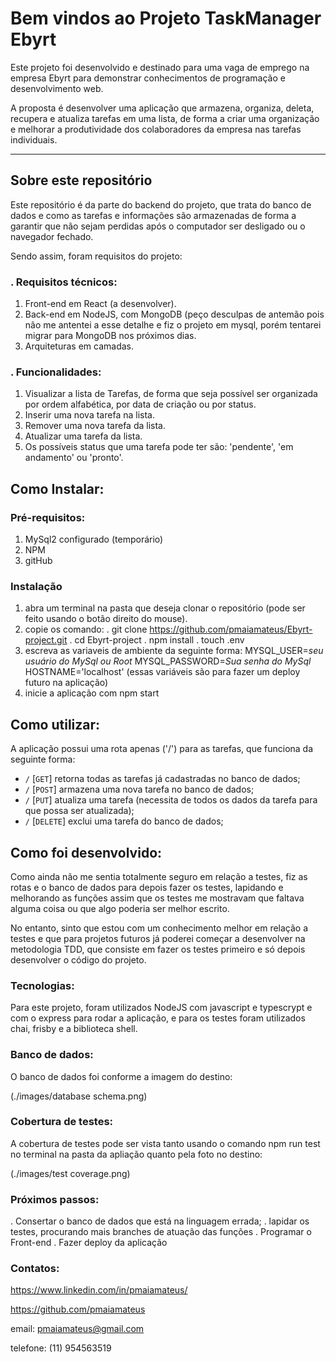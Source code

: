 # Bem vindos ao Projeto TaskManager Ebyrt

Este projeto foi desenvolvido e destinado para uma vaga de emprego na empresa Ebyrt para demonstrar conhecimentos de programação e desenvolvimento web.

A proposta é desenvolver uma aplicação que armazena, organiza, deleta, recupera e atualiza tarefas em uma lista, de forma a criar uma organização e melhorar a produtividade dos colaboradores da empresa nas tarefas individuais.

---

## Sobre este repositório

Este repositório é da parte do backend do projeto, que trata do banco de dados e como as tarefas e informações são armazenadas de forma a garantir que não sejam perdidas após o computador ser desligado ou o navegador fechado.

Sendo assim, foram requisitos do projeto:

### . Requisitos técnicos:

1. Front-end em React (a desenvolver).
2. Back-end em NodeJS, com MongoDB (peço desculpas de antemão pois não me antentei a esse detalhe e fiz o projeto em mysql, porém tentarei migrar para MongoDB nos próximos dias.
3. Arquiteturas em camadas.

### . Funcionalidades:

1. Visualizar a lista de Tarefas, de forma que seja possível ser organizada por ordem alfabética, por data de criação ou por status.
2. Inserir uma nova tarefa na lista.
3. Remover uma nova tarefa da lista.
4. Atualizar uma tarefa da lista.
5. Os possíveis status que uma tarefa pode ter são: 'pendente', 'em andamento' ou 'pronto'.

## Como Instalar:

### Pré-requisitos:

1. MySql2 configurado (temporário)
2. NPM
3. gitHub

### Instalação

1. abra um terminal na pasta que deseja clonar o repositório (pode ser feito usando o botão direito do mouse).
2. copie os comando:
   . git clone https://github.com/pmaiamateus/Ebyrt-project.git
   . cd Ebyrt-project
   . npm install
   . touch .env
3. escreva as variaveis de ambiente da seguinte forma:
MYSQL_USER=*seu usuário do MySql ou Root*
MYSQL_PASSWORD=*Sua senha do MySql*
HOSTNAME='localhost'
(essas variáveis são para fazer um deploy futuro na aplicação)
4. inicie a aplicação com npm start

## Como utilizar:

A aplicação possui uma rota apenas ('/') para as tarefas, que funciona da seguinte forma:
* `/` [`GET`] retorna todas as tarefas já cadastradas no banco de dados;
* `/` [`POST`] armazena uma nova tarefa no banco de dados;
* `/` [`PUT`] atualiza uma tarefa (necessita de todos os dados da tarefa para que possa ser atualizada);
* `/` [`DELETE`] exclui uma tarefa do banco de dados;

## Como foi desenvolvido:

Como ainda não me sentia totalmente seguro em relação a testes, fiz as rotas e o banco de dados para depois fazer os testes, lapidando e melhorando as funções assim que os testes me mostravam que faltava alguma coisa ou que algo poderia ser melhor escrito.

No entanto, sinto que estou com um conhecimento melhor em relação a testes e que para projetos futuros já poderei começar a desenvolver na metodologia TDD, que consiste em fazer os testes primeiro e só depois desenvolver o código do projeto.

### Tecnologias:

Para este projeto, foram utilizados NodeJS com javascript e typescrypt e com o express para rodar a aplicação, e para os testes foram utilizados chai, frisby e a biblioteca shell.

### Banco de dados:

O banco de dados foi conforme a imagem do destino:

(./images/database schema.png)

### Cobertura de testes:

A cobertura de testes pode ser vista tanto usando o comando npm run test no terminal na pasta da apliação quanto pela foto no destino:

(./images/test coverage.png)

### Próximos passos:

. Consertar o banco de dados que está na linguagem errada;
. lapidar os testes, procurando mais branches de atuação das funções
. Programar o Front-end
. Fazer deploy da aplicação

### Contatos:

https://www.linkedin.com/in/pmaiamateus/

https://github.com/pmaiamateus

email: pmaiamateus@gmail.com

telefone: (11) 954563519
